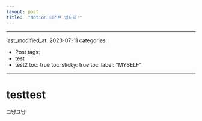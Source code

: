```yaml
---
layout: post
title:  "Notion 테스트 입니다!"
---
```


---
last_modified_at: 2023-07-11
categories:
 - Post
tags:
 - test
 - test2
toc: true
toc_sticky: true
toc_label: "MYSELF"
---


# testtest

그냥그냥
